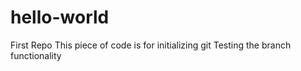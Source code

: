 # hello-world
First Repo
This piece of code is for initializing git
Testing the branch functionality
